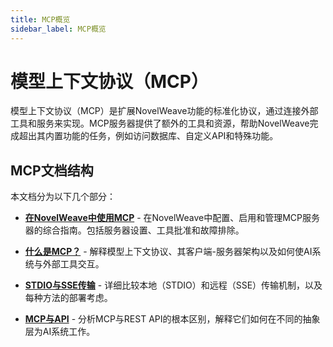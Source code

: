 ```yaml
---
title: MCP概览
sidebar_label: MCP概览
---
```


# 模型上下文协议（MCP）

模型上下文协议（MCP）是扩展NovelWeave功能的标准化协议，通过连接外部工具和服务来实现。MCP服务器提供了额外的工具和资源，帮助NovelWeave完成超出其内置功能的任务，例如访问数据库、自定义API和特殊功能。

## MCP文档结构

本文档分为以下几个部分：

- [**在NovelWeave中使用MCP**](/features/mcp/using-mcp-in-novelweave) - 在NovelWeave中配置、启用和管理MCP服务器的综合指南。包括服务器设置、工具批准和故障排除。

- [**什么是MCP？**](/features/mcp/what-is-mcp) - 解释模型上下文协议、其客户端-服务器架构以及如何使AI系统与外部工具交互。

- [**STDIO与SSE传输**](/features/mcp/server-transports) - 详细比较本地（STDIO）和远程（SSE）传输机制，以及每种方法的部署考虑。

- [**MCP与API**](/features/mcp/mcp-vs-api) - 分析MCP与REST API的根本区别，解释它们如何在不同的抽象层为AI系统工作。
